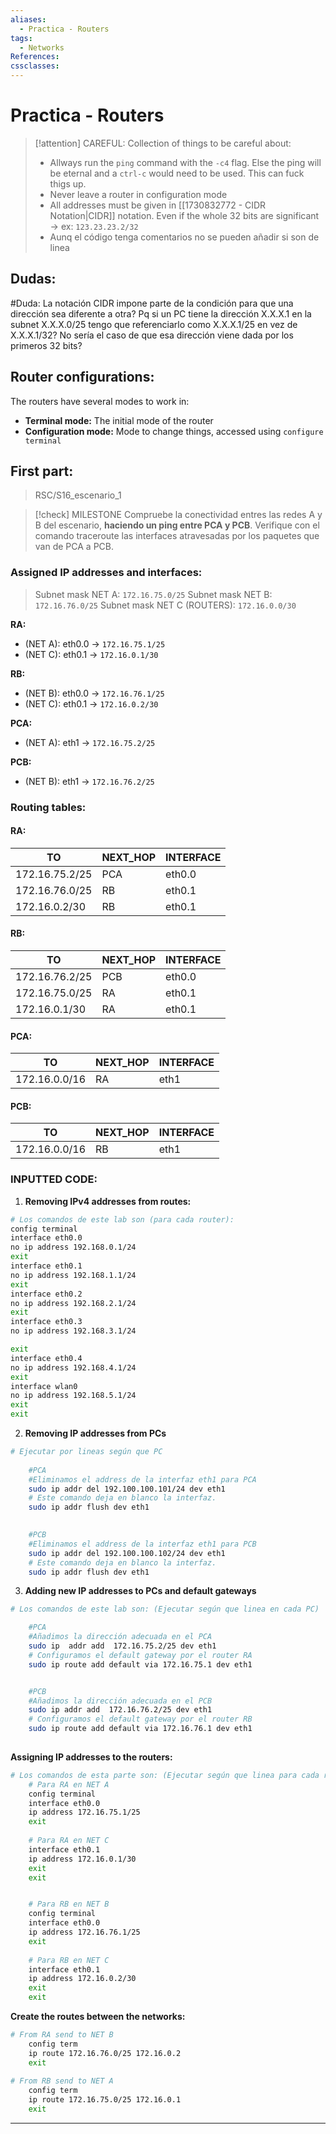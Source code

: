 ```yaml
---
aliases:
  - Practica - Routers
tags:
  - Networks
References: 
cssclasses:
---
```

# Practica - Routers


> [!attention] CAREFUL: 
> Collection of things to be careful about:
> + Allways run the `ping` command with the `-c4` flag. Else the ping will be eternal and a `ctrl-c` would need to be used. This can fuck thigs up. 
> + Never leave a router in configuration mode
> + All addresses must be given in [[1730832772 - CIDR Notation|CIDR]] notation. Even if the whole 32 bits are significant → ex: `123.23.23.2/32` 
> + Aunq el código tenga comentarios no se pueden añadir si son de linea

## Dudas: 
#Duda: La notación CIDR impone parte de la condición para que una dirección sea diferente a otra? Pq si un PC tiene la dirección X.X.X.1 en la subnet X.X.X.0/25 tengo que referenciarlo como X.X.X.1/25 en vez de X.X.X.1/32? No sería el caso de que esa dirección viene dada por los primeros 32 bits?


## Router configurations: 
The routers have several modes to work in: 
+ **Terminal mode:** The initial mode of the router 
+ **Configuration mode:** Mode to change things, accessed using `configure terminal` 
## First part: 
> RSC/S16_escenario_1

> [!check] MILESTONE 
>  Compruebe la conectividad entres las redes A y B del escenario, **haciendo un ping entre PCA y PCB**. Verifique con el comando traceroute las interfaces atravesadas por los paquetes que van de PCA a PCB.

### Assigned IP addresses and interfaces:
> Subnet mask NET A: `172.16.75.0/25` 
> Subnet mask NET B: `172.16.76.0/25` 
> Subnet mask NET C (ROUTERS): `172.16.0.0/30` 


**RA:**
+ (NET A): eth0.0 → `172.16.75.1/25` 
+ (NET C): eth0.1 → `172.16.0.1/30` 

**RB:**
+ (NET B): eth0.0 → `172.16.76.1/25`
+ (NET C): eth0.1 → `172.16.0.2/30` 

**PCA:** 
+ (NET A): eth1 → `172.16.75.2/25` 

**PCB:**
+ (NET B): eth1 → `172.16.76.2/25`

### Routing tables: 

#### RA:

| TO             | NEXT_HOP | INTERFACE |
| -------------- | -------- | --------- |
| 172.16.75.2/25 | PCA      | eth0.0    |
| 172.16.76.0/25 | RB       | eth0.1    |
| 172.16.0.2/30  | RB       | eth0.1    |
#### RB:


| TO             | NEXT_HOP | INTERFACE |
| -------------- | -------- | --------- |
| 172.16.76.2/25 | PCB      | eth0.0    |
| 172.16.75.0/25 | RA       | eth0.1    |
| 172.16.0.1/30  | RA       | eth0.1    |
#### PCA:


| TO            | NEXT_HOP | INTERFACE |
| ------------- | -------- | --------- |
| 172.16.0.0/16 | RA       | eth1      |

#### PCB:


| TO            | NEXT_HOP | INTERFACE |
| ------------- | -------- | --------- |
| 172.16.0.0/16 | RB       | eth1      |



### INPUTTED CODE: 
1. **Removing IPv4 addresses from routes:**
```sh
# Los comandos de este lab son (para cada router): 
config terminal
interface eth0.0
no ip address 192.168.0.1/24
exit
interface eth0.1
no ip address 192.168.1.1/24
exit
interface eth0.2
no ip address 192.168.2.1/24
exit 
interface eth0.3 
no ip address 192.168.3.1/24

exit
interface eth0.4
no ip address 192.168.4.1/24
exit
interface wlan0
no ip address 192.168.5.1/24
exit 
exit
```

2. **Removing IP addresses from PCs**
```sh
# Ejecutar por lineas según que PC
 
	#PCA
	#Eliminamos el address de la interfaz eth1 para PCA
	sudo ip addr del 192.100.100.101/24 dev eth1
	# Este comando deja en blanco la interfaz. 
	sudo ip addr flush dev eth1

	
	#PCB
	#Eliminamos el address de la interfaz eth1 para PCB
	sudo ip addr del 192.100.100.102/24 dev eth1
	# Este comando deja en blanco la interfaz. 
	sudo ip addr flush dev eth1

```

3. **Adding new  IP addresses to PCs and default gateways**
```sh
# Los comandos de este lab son: (Ejecutar según que linea en cada PC)

	#PCA
	#Añadimos la dirección adecuada en el PCA
	sudo ip  addr add  172.16.75.2/25 dev eth1
	# Configuramos el default gateway por el router RA
	sudo ip route add default via 172.16.75.1 dev eth1


	#PCB
	#Añadimos la dirección adecuada en el PCB
	sudo ip addr add  172.16.76.2/25 dev eth1
	# Configuramos el default gateway por el router RB
	sudo ip route add default via 172.16.76.1 dev eth1
	

```

**Assigning IP addresses to the routers:**
```sh
# Los comandos de esta parte son: (Ejecutar según que linea para cada router)
	# Para RA en NET A
	config terminal
	interface eth0.0
	ip address 172.16.75.1/25
	exit
	
	# Para RA en NET C
	interface eth0.1
	ip address 172.16.0.1/30
	exit 
	exit


	# Para RB en NET B
	config terminal 
	interface eth0.0
	ip address 172.16.76.1/25
	exit
	
	# Para RB en NET C
	interface eth0.1
	ip address 172.16.0.2/30
	exit
	exit
```

**Create the routes between the networks:**

```sh
# From RA send to NET B
	config term
	ip route 172.16.76.0/25 172.16.0.2
	exit
	
# From RB send to NET A
	config term 
	ip route 172.16.75.0/25 172.16.0.1
	exit
```

***